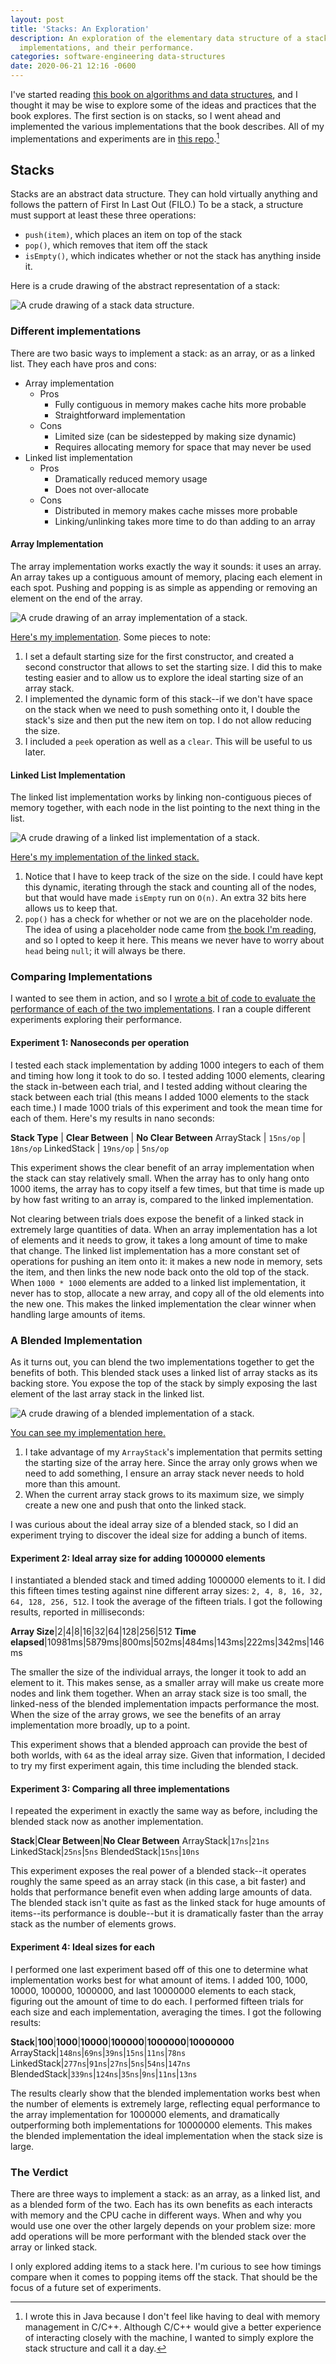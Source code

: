 ```yaml
---
layout: post
title: 'Stacks: An Exploration'
description: An exploration of the elementary data structure of a stack, potential
  implementations, and their performance.
categories: software-engineering data-structures
date: 2020-06-21 12:16 -0600
---
```

I've started reading [this book on algorithms and data structures](https://www.amazon.com/Advanced-Data-Structures-Peter-Brass/dp/0521880378), and I thought it may be wise to explore some of the ideas and practices that the book explores. The first section is on stacks, so I went ahead and implemented the various implementations that the book describes. All of my implementations and experiments are in [this repo](https://github.com/cincospenguinos/AlgorithmsAndDataStructures).[^1]

## Stacks

Stacks are an abstract data structure. They can hold virtually anything and follows the pattern of First In Last Out (FILO.) To be a stack, a structure must support at least these three operations:

* `push(item)`, which places an item on top of the stack
* `pop()`, which removes that item off the stack
* `isEmpty()`, which indicates whether or not the stack has anything inside it.

Here is a crude drawing of the abstract representation of a stack:

<div class="image-container"><img class="big-image" alt="A crude drawing of a stack data structure." src="/blog/assets/images/stack_drawing.jpg" /></div>

### Different implementations

There are two basic ways to implement a stack: as an array, or as a linked list. They each have pros and cons:

* Array implementation
	* Pros
		* Fully contiguous in memory makes cache hits more probable
		* Straightforward implementation
	* Cons
		* Limited size (can be sidestepped by making size dynamic)
		* Requires allocating memory for space that may never be used
* Linked list implementation
	* Pros
		* Dramatically reduced memory usage
		* Does not over-allocate
	* Cons
		* Distributed in memory makes cache misses more probable
		* Linking/unlinking takes more time to do than adding to an array

#### Array Implementation

The array implementation works exactly the way it sounds: it uses an array. An array takes up a contiguous amount of memory, placing each element in each spot. Pushing and popping is as simple as appending or removing an element on the end of the array.

<div class="image-container"><img class="big-image" alt="A crude drawing of an array implementation of a stack." src="/blog/assets/images/array_stack_impl.jpg" /></div>

[Here's my implementation](https://github.com/cincospenguinos/AlgorithmsAndDataStructures/blob/master/src/main/java/usa/cincospenguinos/main/structures/stack/ArrayStack.java). Some pieces to note:

1. I set a default starting size for the first constructor, and created a second constructor that allows to set the starting size. I did this to make testing easier and to allow us to explore the ideal starting size of an array stack.
2. I implemented the dynamic form of this stack--if we don't have space on the stack when we need to push something onto it, I double the stack's size and then put the new item on top. I do not allow reducing the size.
3. I included a `peek` operation as well as a `clear`. This will be useful to us later.

#### Linked List Implementation

The linked list implementation works by linking non-contiguous pieces of memory together, with each node in the list pointing to the next thing in the list.

<div class="image-container"><img class="big-image" alt="A crude drawing of a linked list implementation of a stack." src="/blog/assets/images/linked_stack_impl.jpg" /></div>

[Here's my implementation of the linked stack.](https://github.com/cincospenguinos/AlgorithmsAndDataStructures/blob/master/src/main/java/usa/cincospenguinos/main/structures/stack/LinkedStack.java)

1. Notice that I have to keep track of the size on the side. I could have kept this dynamic, iterating through the stack and counting all of the nodes, but that would have made `isEmpty` run on `O(n)`. An extra 32 bits here allows us to keep that.
2. `pop()` has a check for whether or not we are on the placeholder node. The idea of using a placeholder node came from [the book I'm reading](https://www.amazon.com/Advanced-Data-Structures-Peter-Brass/dp/0521880378), and so I opted to keep it here. This means we never have to worry about `head` being `null`; it will always be there.

### Comparing Implementations

I wanted to see them in action, and so I [wrote a bit of code to evaluate the performance of each of the two implementations](https://github.com/cincospenguinos/AlgorithmsAndDataStructures/blob/master/src/test/java/usa/cincospenguinos/main/structures/stack/AbstractStackTest.java#L25). I ran a couple different experiments exploring their performance.

#### Experiment 1: Nanoseconds per operation

I tested each stack implementation by adding 1000 integers to each of them and timing how long it took to do so. I tested adding 1000 elements, clearing the stack in-between each trial, and I tested adding without clearing the stack between each trial (this means I added 1000 elements to the stack each time.) I made 1000 trials of this experiment and took the mean time for each of them. Here's my results in nano seconds:

**Stack Type** | **Clear Between** | **No Clear Between**
ArrayStack | `15ns/op` | `18ns/op`
LinkedStack | `19ns/op` | `5ns/op`

This experiment shows the clear benefit of an array implementation when the stack can stay relatively small. When the array has to only hang onto 1000 items, the array has to copy itself a few times, but that time is made up by how fast writing to an array is, compared to the linked implementation.

Not clearing between trials does expose the benefit of a linked stack in extremely large quantities of data. When an array implementation has a lot of elements and it needs to grow, it takes a long amount of time to make that change. The linked list implementation has a more constant set of operations for pushing an item onto it: it makes a new node in memory, sets the item, and then links the new node back onto the old top of the stack. When `1000 * 1000` elements are added to a linked list implementation, it never has to stop, allocate a new array, and copy all of the old elements into the new one. This makes the linked implementation the clear winner when handling large amounts of items.

### A Blended Implementation

As it turns out, you can blend the two implementations together to get the benefits of both. This blended stack uses a linked list of array stacks as its backing store. You expose the top of the stack by simply exposing the last element of the last array stack in the linked list.

<div class="image-container"><img class="big-image" alt="A crude drawing of a blended implementation of a stack." src="/blog/assets/images/blended_stack_impl.jpg" /></div>

[You can see my implementation here.](https://github.com/cincospenguinos/AlgorithmsAndDataStructures/blob/master/src/main/java/usa/cincospenguinos/main/structures/stack/BlendedStack.java)

1. I take advantage of my `ArrayStack`'s implementation that permits setting the starting size of the array here. Since the array only grows when we need to add something, I ensure an array stack never needs to hold more than this amount.
2. When the current array stack grows to its maximum size, we simply create a new one and push that onto the linked stack.

I was curious about the ideal array size of a blended stack, so I did an experiment trying to discover the ideal size for adding a bunch of items.

#### Experiment 2: Ideal array size for adding 1000000 elements

I instantiated a blended stack and timed adding 1000000 elements to it. I did this fifteen times testing against nine different array sizes: `2, 4, 8, 16, 32, 64, 128, 256, 512`. I took the average of the fifteen trials. I got the following results, reported in milliseconds:

**Array Size**|2|4|8|16|32|64|128|256|512
**Time elapsed**|10981ms|5879ms|800ms|502ms|484ms|143ms|222ms|342ms|146ms

The smaller the size of the individual arrays, the longer it took to add an element to it. This makes sense, as a smaller array will make us create more nodes and link them together. When an array stack size is too small, the linked-ness of the blended implementation impacts performance the most. When the size of the array grows, we see the benefits of an array implementation more broadly, up to a point.

This experiment shows that a blended approach can provide the best of both worlds, with `64` as the ideal array size. Given that information, I decided to try my first experiment again, this time including the blended stack.

#### Experiment 3: Comparing all three implementations

I repeated the experiment in exactly the same way as before, including the blended stack now as another implementation.


**Stack**|**Clear Between**|**No Clear Between**
ArrayStack|`17ns`|`21ns`
LinkedStack|`25ns`|`5ns`
BlendedStack|`15ns`|`10ns`

This experiment exposes the real power of a blended stack--it operates roughly the same speed as an array stack (in this case, a bit faster) and holds that performance benefit even when adding large amounts of data. The blended stack isn't quite as fast as the linked stack for huge amounts of items--its performance is double--but it is dramatically faster than the array stack as the number of elements grows.

#### Experiment 4: Ideal sizes for each

I performed one last experiment based off of this one to determine what implementation works best for what amount of items. I added 100, 1000, 10000, 100000, 1000000, and last 10000000 elements to each stack, figuring out the amount of time to do each. I performed fifteen trials for each size and each implementation, averaging the times. I got the following results:

**Stack**|**100**|**1000**|**10000**|**100000**|**1000000**|**10000000**
ArrayStack|`148ns`|`69ns`|`39ns`|`15ns`|`11ns`|`78ns`
LinkedStack|`277ns`|`91ns`|`27ns`|`5ns`|`54ns`|`147ns`
BlendedStack|`339ns`|`124ns`|`35ns`|`9ns`|`11ns`|`13ns`

The results clearly show that the blended implementation works best when the number of elements is extremely large, reflecting equal performance to the array implementation for 1000000 elements, and dramatically outperforming both implementations for 10000000 elements. This makes the blended implementation the ideal implementation when the stack size is large.

### The Verdict

There are three ways to implement a stack: as an array, as a linked list, and as a blended form of the two. Each has its own benefits as each interacts with memory and the CPU cache in different ways. When and why you would use one over the other largely depends on your problem size: more add operations will be more performant with the blended stack over the array or linked stack.

I only explored adding items to a stack here. I'm curious to see how timings compare when it comes to popping items off the stack. That should be the focus of a future set of experiments.

[^1]: I wrote this in Java because I don't feel like having to deal with memory management in C/C++. Although C/C++ would give a better experience of interacting closely with the machine, I wanted to simply explore the stack structure and call it a day.